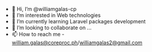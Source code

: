 - 👋 Hi, I’m @williamgalas-cp
- 👀 I’m interested in Web technologies
- 🌱 I’m currently learning Laravel packages development
- 💞️ I’m looking to collaborate on ...
- 📫 How to reach me - william.galas@coreproc.ph/williamgalas2@gmail.com

<!---
williamgalas-cp/williamgalas-cp is a ✨ special ✨ repository because its `README.md` (this file) appears on your GitHub profile.
You can click the Preview link to take a look at your changes.
--->
